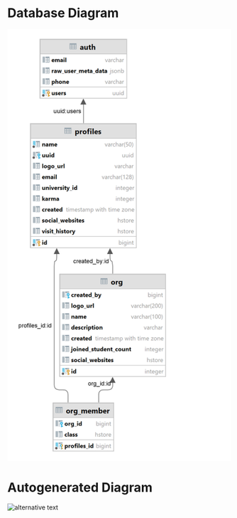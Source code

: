 # Database Diagram
![diagram](../open-sql-schema/Diagram.png)

# Autogenerated Diagram
![alternative text](http://www.plantuml.com/plantuml/proxy?cache=yes&src=https://raw.githubusercontent.com/IAFahim/iafahim.github.io/master/open-sql-schema/auth.plantuml)

